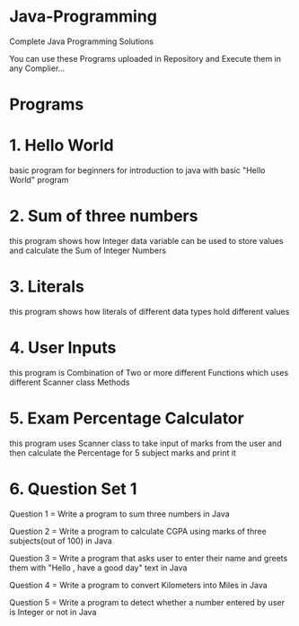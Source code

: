 # Java-Programming
Complete Java Programming Solutions

You can use these Programs uploaded in Repository and Execute them in any Complier...



# Programs

# 1. Hello World
basic program for beginners for introduction to java with basic "Hello World" program

# 2. Sum of three numbers
this program shows how Integer data variable can be used to store values and calculate the Sum of Integer Numbers

# 3. Literals
this program shows how literals of different data types hold different values

# 4. User Inputs
this program is Combination of Two or more different Functions which uses different Scanner class Methods

# 5. Exam Percentage Calculator
this program uses Scanner class to take input of marks from the user and then calculate the Percentage for 5 subject marks and print it

# 6. Question Set 1
Question 1 = Write a program to sum three numbers in Java

Question 2 = Write a program to calculate CGPA using marks of three subjects(out of 100) in Java

Question 3 = Write a program that asks user to enter their name and greets them with "Hello <name>, have a good day" text in Java

Question 4 = Write a program to convert Kilometers into Miles in Java

Question 5 = Write a program to detect whether a number entered by user is Integer or not in Java
